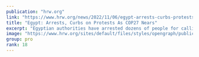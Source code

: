 ```yaml
---
publication: "hrw.org"
link: "https://www.hrw.org/news/2022/11/06/egypt-arrests-curbs-protests-cop27-nears"
title: "Egypt: Arrests, Curbs on Protests As COP27 Nears"
excerpt: "Egyptian authorities have arrested dozens of people for calling for protests and restricted the right to protest in the days leading up to the COP27 climate summit, threatening its success."
image: "https://www.hrw.org/sites/default/files/styles/opengraph/public/media_2022/07/202207mena_egypt_COP27.jpeg?h=4b5b4458&itok=8qq42DWQ"
group: pro
rank: 18
---
```

